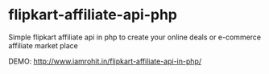 # flipkart-affiliate-api-php

Simple flipkart affiliate api in php to create your online deals or e-commerce affiliate market place 

DEMO: http://www.iamrohit.in/flipkart-affiliate-api-in-php/
